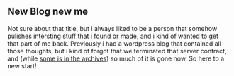 ## New Blog new me
Not sure about that title, but i always liked to be a person that somehow pulishes intersting stuff that i found or made, and i kind of wanted to get that part of me back. Previously i had a wordpress blog that contained all those thoughts, but i kind of forgot that we terminated that server contract, and (while [some is in the archives](https://web.archive.org/web/20190717022456/http://dschie.de/)) so much of it is gone now. So here to a new start!